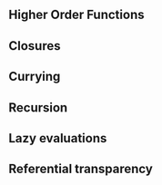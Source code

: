 
## Higher Order Functions
## Closures
## Currying
## Recursion
## Lazy evaluations
## Referential transparency